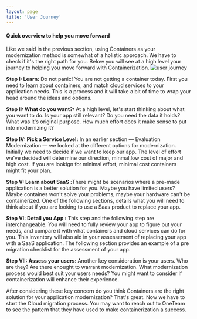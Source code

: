 ```yaml
---
layout: page
title: 'User Journey'
---
```


#### Quick overview to help you move forward 

Like we said in the previous section, using Containers as your modernization method is somewhat of a holistic approach. We have to check if it's the right path for you. Below you will see at a high level your journey to helping you move forward with Containerization. 
![user journey]({{site.baseurl}}/images/userJourney.png) 

<strong>Step I: Learn:</strong> Do not panic! You are not getting a container today. First you need to learn about containers, and match cloud services to your application needs. This is a process and it will take a bit of time to wrap your head around the ideas and options. <br>


<strong>Step II: What do you want?:</strong> At a high level, let's start thinking about what you want to do. Is your app still relevant? Do you need the data it holds? What was it's original purpose. How much effort does it make sense to put into modernizing it? <br>

<strong>Step IV: Pick a Service Level:</strong> In an earlier section — Evaluation Modernization — we looked at the different options for modernization. Initially we need to decide if we want to keep our app. The level of effort we've decided will determine our direction, minmal,low cost of major and high cost. If you are lookign for minimal effort, minimal cost containers might fit your plan. <br>


<strong>Step V: Learn about SaaS  :</strong>There might be scenarios where a pre-made application is a better solution for you. Maybe you have limited users? Maybe containes won't solve your problems, maybe your hardware can't be containerized. One of the following sections, details what you will need to think about if you are looking to use a Saas product to replace your app. <br>


<strong>Step VI: Detail you App   :</strong> This step and the following step are interchangeable. You will need to fully review your app to figure out your needs, and compare it with what containers and cloud services can do for you. This inventory will also aid in your assessement of replacing your app with a SaaS application. The following section provides an example of a pre migration checklist for the assessment of your app. <br>

<strong>Step VII: Assess your users: </strong>Another key consideration is your users. Who are they? Are there enought to warrant modernization. What modernization process would best suit your users needs? You might want to consider if containerization will enhance their experience. <br>

After considering these key concern do you think Containers are the right solution for your application modernization? That's great. Now we have to start the Cloud migration process. You may want to reach out to OneTeam to see the pattern that they have used to make containerization a success. 